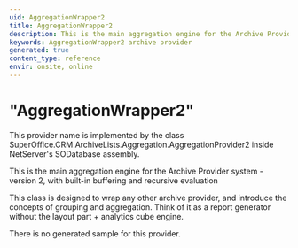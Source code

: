 ```yaml
---
uid: AggregationWrapper2
title: AggregationWrapper2
description: This is the main aggregation engine for the Archive Provider system - version 2,
keywords: AggregationWrapper2 archive provider
generated: true
content_type: reference
envir: onsite, online
---
```


# "AggregationWrapper2"

This provider name is implemented by the class <see cref="T:SuperOffice.CRM.ArchiveLists.Aggregation.AggregationProvider2">SuperOffice.CRM.ArchiveLists.Aggregation.AggregationProvider2</see> inside NetServer's SODatabase assembly.

This is the main aggregation engine for the Archive Provider system - version 2,
with built-in buffering and recursive evaluation

This class is designed to wrap any other archive provider, and introduce
the concepts of grouping and aggregation. Think of it as a report generator
without the layout part + analytics cube engine.

There is no generated sample for this provider.
